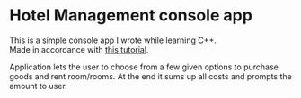 # Hotel Management console app

This is a simple console app I wrote while learning C++.  
Made in accordance with [this tutorial](https://www.youtube.com/watch?v=m2xt5KIEHvc).  

Application lets the user to choose from a few given options to purchase goods and rent room/rooms. At the end it sums up all costs and prompts the amount to user.
